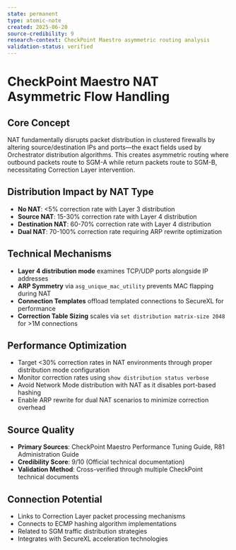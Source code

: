 ```yaml
---
state: permanent
type: atomic-note
created: 2025-06-20
source-credibility: 9
research-context: CheckPoint Maestro asymmetric routing analysis
validation-status: verified
---
```


# CheckPoint Maestro NAT Asymmetric Flow Handling

## Core Concept
NAT fundamentally disrupts packet distribution in clustered firewalls by altering source/destination IPs and ports—the exact fields used by Orchestrator distribution algorithms. This creates asymmetric routing where outbound packets route to SGM-A while return packets route to SGM-B, necessitating Correction Layer intervention.

## Distribution Impact by NAT Type
- **No NAT**: <5% correction rate with Layer 3 distribution
- **Source NAT**: 15-30% correction rate with Layer 4 distribution
- **Destination NAT**: 60-70% correction rate with Layer 4 distribution
- **Dual NAT**: 70-100% correction rate requiring ARP rewrite optimization

## Technical Mechanisms
- **Layer 4 distribution mode** examines TCP/UDP ports alongside IP addresses
- **ARP Symmetry** via `asg_unique_mac_utility` prevents MAC flapping during NAT
- **Connection Templates** offload templated connections to SecureXL for performance
- **Correction Table Sizing** scales via `set distribution matrix-size 2048` for >1M connections

## Performance Optimization
- Target <30% correction rates in NAT environments through proper distribution mode configuration
- Monitor correction rates using `show distribution status verbose`
- Avoid Network Mode distribution with NAT as it disables port-based hashing
- Enable ARP rewrite for dual NAT scenarios to minimize correction overhead

## Source Quality
- **Primary Sources**: CheckPoint Maestro Performance Tuning Guide, R81 Administration Guide
- **Credibility Score**: 9/10 (Official technical documentation)
- **Validation Method**: Cross-verified through multiple CheckPoint technical documents

## Connection Potential
- Links to Correction Layer packet processing mechanisms
- Connects to ECMP hashing algorithm implementations
- Related to SGM traffic distribution strategies
- Integrates with SecureXL acceleration technologies